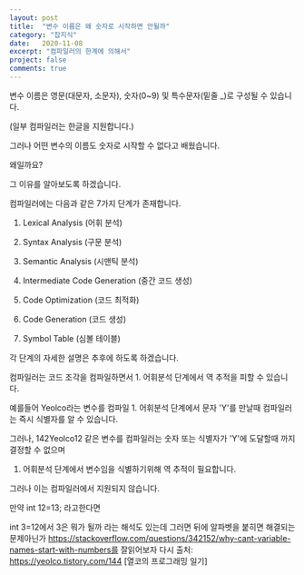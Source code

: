 ```yaml
---
layout: post
title:  "변수 이름은 왜 숫자로 시작하면 안될까"
category: "잡지식"
date:   2020-11-08
excerpt: "컴파일러의 한계에 의해서"
project: false
comments: true
---
```


변수 이름은 영문(대문자, 소문자), 숫자(0~9) 및 특수문자(밑줄 _)로 구성될 수 있습니다.

(일부 컴파일러는 한글을 지원합니다.)



그러나 어떤 변수의 이름도 숫자로 시작할 수 없다고 배웠습니다.

왜일까요?

그 이유를 알아보도록 하겠습니다.



컴파일러에는 다음과 같은 7가지 단계가 존재합니다.



1. Lexical Analysis (어휘 분석)

2. Syntax Analysis (구문 분석)

3. Semantic Analysis (시맨틱 분석)

4. Intermediate Code Generation (중간 코드 생성)

5. Code Optimization (코드 최적화)

6. Code Generation (코드 생성)

7. Symbol Table (심볼 테이블)



각 단계의 자세한 설명은 추후에 하도록 하겠습니다.



컴파일러는 코드 조각을 컴파일하면서 1. 어휘분석 단계에서 역 추적을 피할 수 있습니다.

예를들어 Yeolco라는 변수를 컴파일 1. 어휘분석 단계에서 문자 'Y'를 만날때 컴파일러는 즉시 식별자를 알 수 있습니다.

그러나, 142Yeolco12 같은 변수를 컴파일러는 숫자 또는 식별자가 'Y'에 도달할때 까지 결정할 수 없으며

1. 어휘분석 단계에서 변수임을 식별하기위해 역 추적이 필요합니다.

그러나 이는 컴파일러에서 지원되지 않습니다.


만약 int 12=13; 라고한다면

int 3=12에서 3은 뭐가 될까 라는 해석도 있는데 그러면 뒤에 알파벳을 붙히면 해결되는 문제아닌가 
https://stackoverflow.com/questions/342152/why-cant-variable-names-start-with-numbers를 잘읽어보자 다시 
출처: https://yeolco.tistory.com/144 [열코의 프로그래밍 일기]
